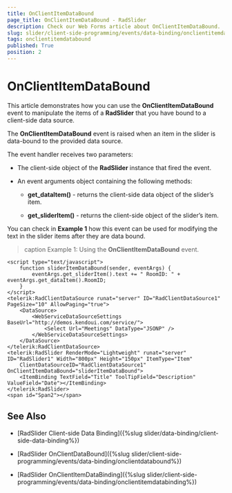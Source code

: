 ```yaml
---
title: OnClientItemDataBound
page_title: OnClientItemDataBound - RadSlider
description: Check our Web Forms article about OnClientItemDataBound.
slug: slider/client-side-programming/events/data-binding/onclientitemdatabound
tags: onclientitemdatabound
published: True
position: 2
---
```


# OnClientItemDataBound

This article demonstrates how you can use the **OnClientItemDataBound** event to manipulate the items of a **RadSlider** that you have bound to a client-side data source.

The **OnClientItemDataBound** event is raised when an item in the slider is data-bound to the provided data source.

The event handler receives two parameters:

* The client-side object of the **RadSlider** instance that fired the event.

* An event arguments object containing the following methods:

	* **get_dataItem()** - returns the client-side data object of the slider’s item.

	* **get_sliderItem()** - returns the client-side object of the slider’s item.

You can check in **Example 1** how this event can be used for modifying the text in the slider items after they are data bound.

>caption Example 1: Using the **OnClientItemDataBound** event.

````ASP.NET
<script type="text/javascript">
	function sliderItemDataBound(sender, eventArgs) {
		eventArgs.get_sliderItem().text += " RoomID: " + eventArgs.get_dataItem().RoomID;
	}
</script>
<telerik:RadClientDataSource runat="server" ID="RadClientDataSource1" PageSize="10" AllowPaging="true">
	<DataSource>
		<WebServiceDataSourceSettings BaseUrl="http://demos.kendoui.com/service/">
			<Select Url="Meetings" DataType="JSONP" />
		</WebServiceDataSourceSettings>
	</DataSource>
</telerik:RadClientDataSource>
<telerik:RadSlider RenderMode="Lightweight" runat="server" ID="RadSlider1" Width="800px" Height="150px" ItemType="Item" 
	ClientDataSourceID="RadClientDataSource1" OnClientItemDataBound="sliderItemDataBound">
	<ItemBinding TextField="Title" ToolTipField="Description" ValueField="Date"></ItemBinding>
</telerik:RadSlider>
<span id="Span2"></span>
````

## See Also

 * [RadSlider Client-side Data Binding]({%slug slider/data-binding/client-side-data-binding%})

 * [RadSlider OnClientDataBound]({%slug slider/client-side-programming/events/data-binding/onclientdatabound%})

 * [RadSlider OnClientItemDataBinding]({%slug slider/client-side-programming/events/data-binding/onclientitemdatabinding%})
